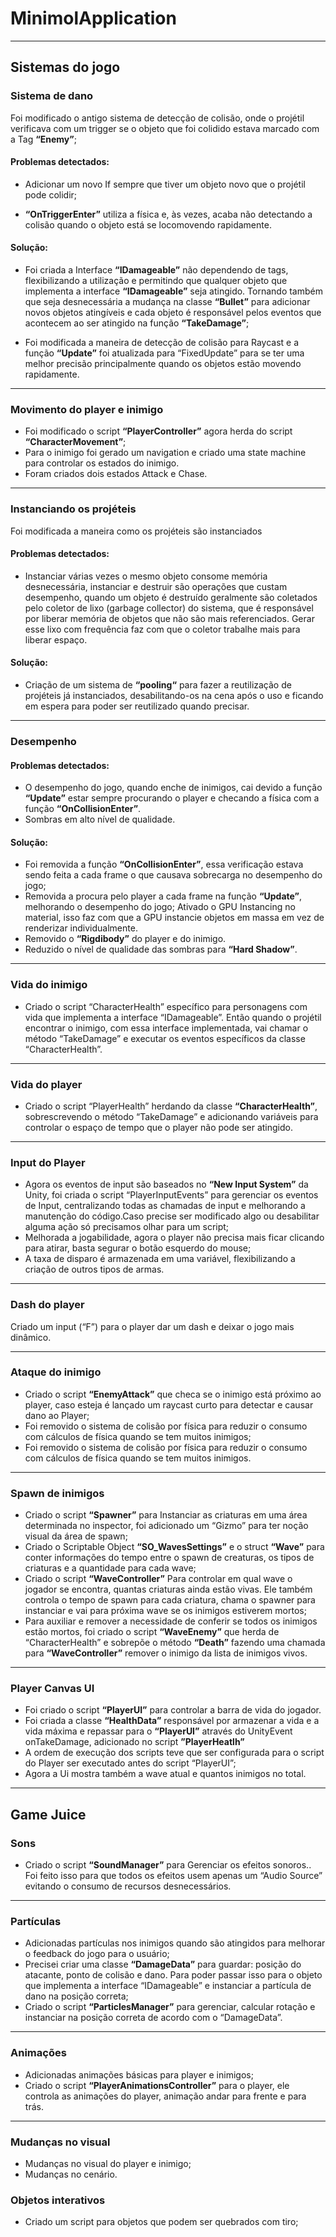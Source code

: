 # MinimolApplication
---
## __Sistemas do jogo__

### __Sistema de dano__ 
Foi modificado o antigo sistema de detecção de colisão, onde o projétil verificava com um trigger se o objeto que foi colidido estava marcado com a Tag __“Enemy”__;

#### __Problemas detectados:__
- Adicionar um novo If sempre que tiver um objeto novo que o projétil pode colidir;

- __“OnTriggerEnter”__ utiliza a física e, às vezes, acaba não detectando a colisão quando o objeto está se locomovendo rapidamente.

#### __Solução:__

- Foi criada a Interface __“IDamageable”__ não dependendo de tags, flexibilizando a utilização e permitindo que qualquer objeto que implementa a interface __“IDamageable”__ seja atingido. Tornando também que seja desnecessária a mudança na classe __“Bullet”__ para adicionar novos objetos atingíveis e cada objeto é responsável pelos eventos que acontecem ao ser atingido na função __“TakeDamage”__;

- Foi modificada a maneira de detecção de colisão para Raycast e a função __“Update”__ foi atualizada para “FixedUpdate” para se ter uma melhor precisão principalmente quando os objetos estão movendo rapidamente.

---
### __Movimento do player e inimigo__
- Foi modificado o script __“PlayerController”__ agora herda do script __“CharacterMovement”__;
- Para o inimigo foi gerado um navigation e criado uma state machine para controlar os estados do inimigo.
- Foram criados dois estados Attack e Chase.

---

### __Instanciando os projéteis__
Foi modificada a maneira como os projéteis são instanciados
	
#### __Problemas detectados:__
- Instanciar várias vezes o mesmo objeto consome memória desnecessária, instanciar e destruir são operações que custam desempenho, quando um objeto é destruído geralmente são coletados pelo coletor de lixo (garbage collector) do sistema, que é responsável por liberar memória de objetos que não são mais referenciados. Gerar esse lixo com frequência faz com que o coletor trabalhe mais para liberar espaço.

#### __Solução:__
- Criação de um sistema de __“pooling“__ para fazer a reutilização de projéteis já instanciados, desabilitando-os na cena após o uso e ficando em espera para poder ser reutilizado quando precisar.

---

### __Desempenho__

#### __Problemas detectados:__
- O desempenho do jogo, quando enche de inimigos, cai devido a função __“Update”__ estar sempre procurando o player e checando a física com a função __“OnCollisionEnter”__.
- Sombras em alto nível de qualidade.

#### __Solução:__
- Foi removida a função __“OnCollisionEnter”__, essa verificação estava sendo feita a cada frame o que causava sobrecarga no desempenho do jogo;
- Removida a procura pelo player a cada frame na função __“Update”__, melhorando o desempenho do jogo;
Ativado o GPU Instancing no material, isso faz com que a GPU instancie objetos em massa em vez de renderizar individualmente.
- Removido o __“Rigdibody”__ do player e do inimigo.
- Reduzido o nível de qualidade das sombras para __“Hard Shadow”__.

---

### __Vida do inimigo__
- Criado o script “CharacterHealth” específico para personagens com vida que implementa a interface “IDamageable”. Então quando o projétil encontrar o inimigo, com essa interface implementada, vai chamar o método “TakeDamage” e executar os eventos específicos da classe “CharacterHealth”.

---

### __Vida do player__
- Criado o script “PlayerHealth” herdando da classe __“CharacterHealth”__, sobrescrevendo o método “TakeDamage” e adicionando variáveis para controlar o espaço de tempo que o player não pode ser atingido.

---

### __Input do Player__
- Agora os eventos de input são baseados no __“New Input System”__ da Unity, foi criada o script “PlayerInputEvents” para gerenciar os eventos de Input, centralizando todas as chamadas de input e melhorando a manutenção do código.Caso precise ser modificado algo ou desabilitar alguma ação só precisamos olhar para um script;
- Melhorada a jogabilidade, agora o player não precisa mais ficar clicando para atirar, basta segurar o botão esquerdo do mouse;
- A taxa de disparo é armazenada em uma variável, flexibilizando a criação de outros tipos de armas.

---

### __Dash do player__
Criado um input (“F”) para o player dar um dash e deixar o jogo mais dinâmico.

---

### __Ataque do inimigo__
- Criado o script __“EnemyAttack”__ que checa se o inimigo está próximo ao player, caso esteja é lançado um raycast curto para detectar e causar dano ao Player;
- Foi removido o sistema de colisão por física para reduzir o consumo com cálculos de física quando se tem muitos inimigos;
- Foi removido o sistema de colisão por física para reduzir o consumo com cálculos de física quando se tem muitos inimigos.

---

### __Spawn de inimigos__
- Criado o script __“Spawner”__ para Instanciar as criaturas em uma área determinada no inspector, foi adicionado um “Gizmo” para ter noção visual da área de spawn;
- Criado o Scriptable Object __“SO_WavesSettings”__ e o struct __“Wave”__ para conter informações do tempo entre o spawn de creaturas, os tipos de criaturas e a quantidade para cada wave;
- Criado o script __“WaveController”__ Para controlar em qual wave o jogador se encontra, quantas criaturas ainda estão vivas. Ele também controla o tempo de spawn para cada criatura, chama o spawner para instanciar e vai para próxima wave se os inimigos estiverem mortos;
- Para auxiliar e remover a necessidade de conferir se todos os inimigos estão mortos, foi criado o script __“WaveEnemy”__ que herda de “CharacterHealth” e sobrepõe o método __“Death”__ fazendo uma chamada para __“WaveController”__ remover o inimigo da lista de inimigos vivos.

---

### __Player Canvas UI__
- Foi criado o script __“PlayerUI”__ para controlar a barra de vida do jogador.
- Foi criada a classe __“HealthData”__ responsável por armazenar a vida e a vida máxima e repassar para o __“PlayerUI”__ através do UnityEvent onTakeDamage, adicionado no script __”PlayerHeatlh”__
- A ordem de execução dos scripts teve que ser configurada para o script do Player ser executado antes do script “PlayerUI”;
- Agora a Ui mostra também a wave atual e quantos inimigos no total.


---

## __Game Juice__ 

### __Sons__
- Criado o script __“SoundManager”__ para Gerenciar os efeitos sonoros.. Foi feito isso para que todos os efeitos usem apenas um “Audio Source” evitando o consumo de recursos desnecessários.

---

### __Partículas__
- Adicionadas partículas nos inimigos quando são atingidos para melhorar o feedback do jogo para o usuário;
- Precisei criar uma classe __“DamageData”__ para guardar: posição do atacante, ponto de colisão e dano. Para poder passar isso para o objeto que implementa a interface “IDamageable” e instanciar a partícula de dano na posição correta;
- Criado o script __“ParticlesManager”__ para gerenciar, calcular rotação e instanciar na posição correta de acordo com o “DamageData”. 

---

### __Animações__
- Adicionadas animações básicas para player e inimigos;
- Criado o script __“PlayerAnimationsController”__ para o player, ele controla as animações do player, animação andar para frente e para trás.
---
### __Mudanças no visual__
- Mudanças no visual do player e inimigo;
- Mudanças no cenário.

### __Objetos interativos__
- Criado um script para objetos que podem ser quebrados com tiro;

